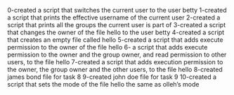 0-created a script that switches the current user to the user betty
1-created a script that prints the effective username of the current user
2-created a script that prints all the groups the current user is part of
3-created a script that changes the owner of the file hello to the user betty
4-created a script that creates an empty file called hello
5-created  a script that adds execute permission to the owner of the file hello
6- a script that adds execute permission to the owner and the group owner, and read permission to other users, to the file hello
7-created a script that adds execution permission to the owner, the group owner and the other users, to the file hello
8-created james bond file for task 8
9-created john doe file for task 9
10-created  a script that sets the mode of the file hello the same as olleh’s mode
